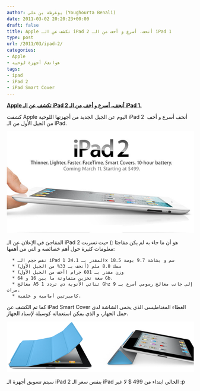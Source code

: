 ```yaml
---
author: يوغرطة بن علي (Youghourta Benali)
date: 2011-03-02 20:20:23+00:00
draft: false
title: Apple تكشف عن الـ iPad 2 أنحف، أسرع و أخف من الـ iPad 1
type: post
url: /2011/03/ipad-2/
categories:
- Apple
- هواتف/ أجهزة لوحية
tags:
- ipad
- iPad 2
- iPad Smart Cover
---
```


[**Apple تكشف عن الـ iPad 2 أنحف، أسرع و أخف من الـ iPad 1.**](https://www.it-scoop.com/2011/03/ipad-2/)


كشفت Apple اليوم عن الجيل الجديد من أجهزتها اللوحية iPad 2  أنحف أسرع و أخف من الجيل الأول من الـ iPad.

[![](11x03028b234ipad2.jpg )
](https://www.it-scoop.com/2011/03/ipad-2/)

المفاجئ في الإعلان عن الـ iPad 2 هو أن ما جاء به لم يكن مفاجئا :) حيث تسربت معلومات كثيرة حول أهم خصائصه و التي من أهمها:



	  * نفس حجم الـ iPad 1 المقدر بـ 24.1x 18.5 سم و بشاشة 9.7 بوصة
	  * سمك 8.8 ملم (أنحف بـ 33% من الجيل الأول)
	  * وزن مقدر بـ 601 جرام (أخف من الجيل الأول)
	  * سعة تخزين متفاوتة ما بين 16 و 64 Gb.
	  * معالج A5 ثنائي الأنوية ذي تردد 1 Ghz إلى جانب معالج رسومي أسرع بـ 9 مرات.
	  * كاميرتين أمامية و خلفية.

كما تم الكشف عن iPad Smart Cover الغطاء المغناطيسي الذي يحمي الشاشة لدى حمل الجهاز، و الذي يمكن استعماله كوسيلة لإسناد الجهاز.

[![](smart-cover-ipad.png)
](https://www.it-scoop.com/2011/03/ipad-2/)

سيتم تسويق أجهزة الـ iPad 2 بنفس سعر الـ iPad الحالي ابتداء من 499 $ لا غير :p




